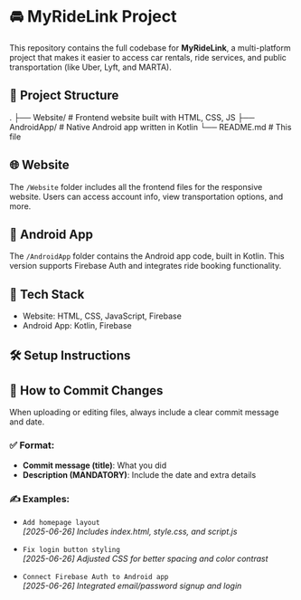 # 🚘 MyRideLink Project

This repository contains the full codebase for **MyRideLink**, a multi-platform project that makes it easier to access car rentals, ride services, and public transportation (like Uber, Lyft, and MARTA).

## 📂 Project Structure

.
├── Website/ # Frontend website built with HTML, CSS, JS
├── AndroidApp/ # Native Android app written in Kotlin
└── README.md # This file

## 🌐 Website

The `/Website` folder includes all the frontend files for the responsive website. Users can access account info, view transportation options, and more.

## 📱 Android App

The `/AndroidApp` folder contains the Android app code, built in Kotlin. This version supports Firebase Auth and integrates ride booking functionality.

## 🚀 Tech Stack

- Website: HTML, CSS, JavaScript, Firebase
- Android App: Kotlin, Firebase

## 🛠 Setup Instructions

## 💬 How to Commit Changes

When uploading or editing files, always include a clear commit message and date.

### ✅ Format:

- **Commit message (title)**: What you did
- **Description (MANDATORY)**: Include the date and extra details

### ✍️ Examples:

- `Add homepage layout`  
  _[2025-06-26] Includes index.html, style.css, and script.js_

- `Fix login button styling`  
  _[2025-06-26] Adjusted CSS for better spacing and color contrast_

- `Connect Firebase Auth to Android app`  
  _[2025-06-26] Integrated email/password signup and login_
